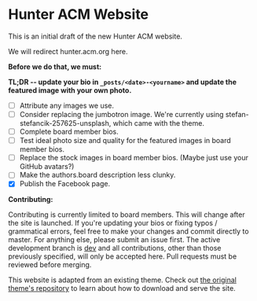 # Hunter ACM Website

This is an initial draft of the new Hunter ACM website. 

We will redirect hunter.acm.org here.

**Before we do that, we must:**

**TL;DR -- update your bio in `_posts/<date>-<yourname>` and update the featured image with your own photo.** 

- [ ] Attribute any images we use.
- [ ] Consider replacing the jumbotron image. We're currently using stefan-stefancik-257625-unsplash, which came with the theme.
- [ ] Complete board member bios.
- [ ] Test ideal photo size and quality for the featured images in board member bios.
- [ ] Replace the stock images in board member bios. (Maybe just use your GitHub avatars?)
- [ ] Make the authors.board description less clunky.
- [x] Publish the Facebook page.

**Contributing:**

Contributing is currently limited to board members. This will change after the site is launched. If you're updating your bios or fixing typos / grammatical errors, feel free to make your changes and commit directly to master. For anything else, please submit an issue first. The active development branch is [dev](https://github.com/hunteracm/hunteracm.github.io/tree/dev) and all contributions, other than those previously specified, will only be accepted here. Pull requests must be reviewed before merging.

This website is adapted from an existing theme. Check out [the original theme's repository](https://github.com/wowthemesnet/affiliates-jekyll-theme) to learn about how to download and serve the site. 
